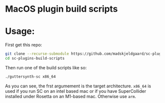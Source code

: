# MacOS plugin build scripts

# Usage:

First get this repo:

```bash 
git clone --recurse-submodule https://github.com/madskjeldgaard/sc-plugins-build-scripts
cd sc-plugins-build-scripts
```

Then run one of the build scripts like so:

```bash 
./guttersynth-sc x86_64
```

As you can see, the frst argumement is the target architecture. `x86_64` is used if you run SC on an intel based mac or if you have SuperCollider installed under Rosetta on an M1-based mac. Otherwise use `arm`.
